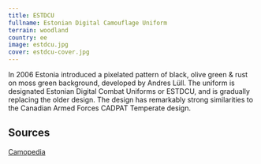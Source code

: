 ```yaml
---
title: ESTDCU
fullname: Estonian Digital Camouflage Uniform
terrain: woodland
country: ee
image: estdcu.jpg
cover: estdcu-cover.jpg
---
```

In 2006 Estonia introduced a pixelated pattern of black, olive green & rust on moss green background, developed by Andres Lüll. The uniform is designated Estonian Digital Combat Uniforms or ESTDCU, and is gradually replacing the older design. The design has remarkably strong similarities to the Canadian Armed Forces CADPAT Temperate design.

Sources
-------
[Camopedia](http://camopedia.org/index.php?title=Estonia)
